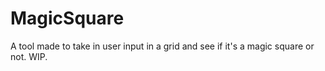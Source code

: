 # MagicSquare

A tool made to take in user input in a grid and see if it's a magic square or not. WIP.
